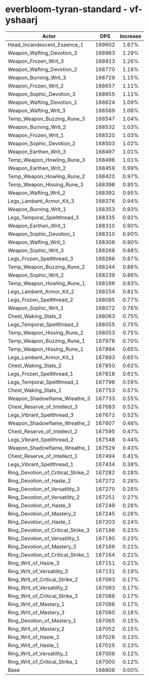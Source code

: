 # everbloom-tyran-standard - vf-yshaarj
| Actor | DPS | Increase |
|---|:---:|:---:|
|Head_Incandescent_Essence_1|169602|1.67%|
|Weapon_Wafting_Devotion_3|168963|1.29%|
|Weapon_Frozen_Writ_3|168913|1.26%|
|Weapon_Wafting_Devotion_2|168770|1.18%|
|Weapon_Burning_Writ_3|168729|1.15%|
|Weapon_Frozen_Writ_2|168657|1.11%|
|Weapon_Sophic_Devotion_3|168655|1.11%|
|Weapon_Wafting_Devotion_1|168624|1.09%|
|Weapon_Wafting_Writ_3|168569|1.06%|
|Temp_Weapon_Buzzing_Rune_3|168547|1.04%|
|Weapon_Burning_Writ_2|168532|1.03%|
|Weapon_Frozen_Writ_1|168520|1.03%|
|Weapon_Sophic_Devotion_2|168503|1.02%|
|Weapon_Earthen_Writ_3|168497|1.01%|
|Temp_Weapon_Howling_Rune_3|168496|1.01%|
|Weapon_Earthen_Writ_2|168459|0.99%|
|Temp_Weapon_Howling_Rune_2|168420|0.97%|
|Temp_Weapon_Hissing_Rune_3|168396|0.95%|
|Weapon_Wafting_Writ_2|168392|0.95%|
|Legs_Lambent_Armor_Kit_3|168376|0.94%|
|Weapon_Burning_Writ_1|168353|0.93%|
|Legs_Temporal_Spellthread_3|168335|0.92%|
|Weapon_Earthen_Writ_1|168310|0.90%|
|Weapon_Sophic_Devotion_1|168310|0.90%|
|Weapon_Wafting_Writ_1|168306|0.90%|
|Weapon_Sophic_Writ_3|168268|0.88%|
|Legs_Frozen_Spellthread_3|168266|0.87%|
|Temp_Weapon_Buzzing_Rune_2|168244|0.86%|
|Weapon_Sophic_Writ_2|168239|0.86%|
|Temp_Weapon_Howling_Rune_1|168186|0.83%|
|Legs_Lambent_Armor_Kit_2|168154|0.81%|
|Legs_Frozen_Spellthread_2|168095|0.77%|
|Weapon_Sophic_Writ_1|168072|0.76%|
|Chest_Waking_Stats_3|168063|0.75%|
|Legs_Temporal_Spellthread_2|168055|0.75%|
|Temp_Weapon_Hissing_Rune_2|168053|0.75%|
|Temp_Weapon_Buzzing_Rune_1|167978|0.70%|
|Temp_Weapon_Hissing_Rune_1|167894|0.65%|
|Legs_Lambent_Armor_Kit_1|167893|0.65%|
|Chest_Waking_Stats_2|167850|0.62%|
|Legs_Frozen_Spellthread_1|167818|0.61%|
|Legs_Temporal_Spellthread_1|167796|0.59%|
|Chest_Waking_Stats_1|167753|0.57%|
|Weapon_Shadowflame_Wreathe_3|167733|0.55%|
|Chest_Reserve_of_Intellect_3|167683|0.52%|
|Legs_Vibrant_Spellthread_3|167672|0.52%|
|Weapon_Shadowflame_Wreathe_2|167607|0.48%|
|Chest_Reserve_of_Intellect_2|167595|0.47%|
|Legs_Vibrant_Spellthread_2|167548|0.44%|
|Weapon_Shadowflame_Wreathe_1|167529|0.43%|
|Chest_Reserve_of_Intellect_1|167494|0.41%|
|Legs_Vibrant_Spellthread_1|167434|0.38%|
|Ring_Devotion_of_Critical_Strike_2|167282|0.28%|
|Ring_Devotion_of_Haste_2|167272|0.28%|
|Ring_Devotion_of_Versatility_3|167270|0.28%|
|Ring_Devotion_of_Versatility_2|167251|0.27%|
|Ring_Devotion_of_Haste_3|167249|0.26%|
|Ring_Devotion_of_Mastery_2|167245|0.26%|
|Ring_Devotion_of_Haste_1|167203|0.24%|
|Ring_Devotion_of_Critical_Strike_3|167196|0.23%|
|Ring_Devotion_of_Versatility_1|167190|0.23%|
|Ring_Devotion_of_Mastery_3|167166|0.21%|
|Ring_Devotion_of_Critical_Strike_1|167164|0.21%|
|Ring_Writ_of_Haste_3|167151|0.21%|
|Ring_Writ_of_Versatility_3|167131|0.19%|
|Ring_Writ_of_Critical_Strike_2|167093|0.17%|
|Ring_Writ_of_Versatility_2|167093|0.17%|
|Ring_Writ_of_Critical_Strike_3|167086|0.17%|
|Ring_Writ_of_Mastery_1|167086|0.17%|
|Ring_Writ_of_Mastery_3|167080|0.16%|
|Ring_Devotion_of_Mastery_1|167065|0.15%|
|Ring_Writ_of_Mastery_2|167052|0.15%|
|Ring_Writ_of_Haste_2|167026|0.13%|
|Ring_Writ_of_Haste_1|167025|0.13%|
|Ring_Writ_of_Versatility_1|167008|0.12%|
|Ring_Writ_of_Critical_Strike_1|167000|0.12%|
|Base|166808|0.00%|
